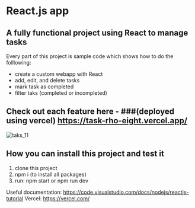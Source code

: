 # React.js app 

## A fully functional project using React to manage tasks


Every part of this project is sample code which shows how to do the folllowing:

* create a custom webapp with React
* add, edit, and delete tasks 
* mark task as completed
* filter taks (completed or incompleted)

## Check out each feature here - ###(deployed using vercel) https://task-rho-eight.vercel.app/

![taks_11](https://user-images.githubusercontent.com/98499720/210348208-13f8b75c-6a75-4d3e-bf0d-91d8cc5726e8.gif)


## How you can install this project and test it
1. clone this project
2. npm i (to install all packages)
3. run: npm start or npm run dev

Useful documentation: https://code.visualstudio.com/docs/nodejs/reactjs-tutorial
Vercel: https://vercel.com/
